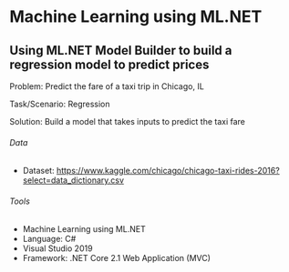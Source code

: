 # Machine Learning using ML.NET
## Using ML.NET Model Builder to build a regression model to predict prices

Problem: Predict the fare of a taxi trip in Chicago, IL

Task/Scenario: Regression

Solution: Build a model that takes inputs to predict the taxi fare

###### Data
- Dataset: https://www.kaggle.com/chicago/chicago-taxi-rides-2016?select=data_dictionary.csv

###### Tools
- Machine Learning using ML.NET
- Language: C#
- Visual Studio 2019
- Framework: .NET Core 2.1 Web Application (MVC)
